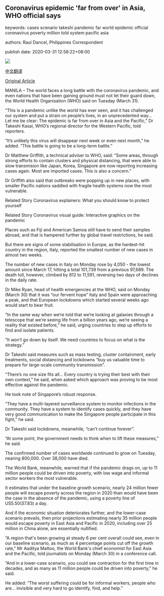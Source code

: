 ## Coronavirus epidemic 'far from over' in Asia, WHO official says

keywords: cases scenario takeshi pandemic far world epidemic official coronavirus poverty million told system pacific asia

authors: Raul Dancel, Philippines Correspondent

publish date: 2020-03-31 12:58:22+08:00

![](https://www.straitstimes.com/sites/default/files/styles/x_large/public/articles/2020/03/31/ab_distancing_310320.jpg?itok=wWb1Uvxw)

[中文翻译](Coronavirus%20epidemic%20%27far%20from%20over%27%20in%20Asia%2C%20WHO%20official%20says_zh.md)

[Original Article](https://www.straitstimes.com/asia/east-asia/coronavirus-epidemic-far-from-over-in-asia-who-official-says)

MANILA – The world faces a long battle with the coronavirus pandemic, and even nations that have been gaining ground must not let their guard down, the World Health Organisation (WHO) said on Tuesday (March 31).

“This is a pandemic unlike the world has ever seen, and it has challenged our system and put a strain on people’s lives, in an unprecedented way… Let me be clear: The epidemic is far from over in Asia and the Pacific,” Dr Takeshi Kasai, WHO’s regional director for the Western Pacific, told reporters.

“It’s unlikely this virus will disappear next week or even next month,” he added. “This battle is going to be a long-term battle.”

Dr Matthew Griffith, a technical adviser to WHO, said: “Some areas, through strong efforts to contain clusters and physical distancing, that were able to slow transmision like Japan, Korea, Singapore are now reporting increasing cases again. Most are imported cases. This is also a concern."

Dr Griffith also said that outbreaks were popping up in new places, with smaller Pacific nations saddled with fragile health systems now the most vulnerable.

Related Story Coronavirus explainers: What you should know to protect yourself

Related Story Coronavirus visual guide: Interactive graphics on the pandemic

Places such as Fiji and American Samoa still have to send their samples abroad, and that is hampered further by global travel restrictions, he said.

But there are signs of some stabilisation in Europe, as the hardest-hit country in the region, Italy, reported the smallest number of new cases in almost two weeks.

The number of new cases in Italy on Monday rose by 4,050 - the lowest amount since March 17, hitting a total 101,739 from a previous 97,689. The death toll, however, climbed by 812 to 11,591, reversing two days of declines in the daily rate.

Dr Mike Ryan, head of health emergencies at the WHO, said on Monday (March 30) that it was “our fervent hope” Italy and Spain were approaching a peak, and that European lockdowns which started several weeks ago would start to bear fruit.

“In the same way when we’re told that we’re looking at galaxies through a telescope that we’re seeing life from a billion years ago, we’re seeing a reality that existed before,” he said, urging countries to step up efforts to find and isolate patients.

“It won’t go down by itself. We need countries to focus on what is the strategy.”

Dr Takeshi said measures such as mass testing, cluster containment, early treatments, social distancing and lockdowns “buy us valuable time to prepare for large-scale community transmission”.

“There’s no one size fits all… Every country is trying their best with their own context,” he said, when asked which approach was proving to be most effective against the pandemic.

He took note of Singapore’s robust response.

“They have a multi-layered surveillance system to monitor infections in the community. They have a system to identify cases quickly, and they have very good communication to make the Singapore people participate in this fight," he said.

Dr Takeshi said lockdowns, meanwhile, “can’t continue forever”.

“At some point, the government needs to think when to lift these measures,” he said.

The confirmed number of cases worldwide continued to grow on Tuesday, nearing 800,000. Over 38,000 have died.

The World Bank, meanwhile, warned that if the pandemic drags on, up to 11 million people could be driven into poverty, with low wage and informal sector workers the most vulnerable.

It estimates that under the baseline growth scenario, nearly 24 million fewer people will escape poverty across the region in 2020 than would have been the case in the absence of the pandemic, using a poverty line of US$5.50 (S$7.83) a day.

And if the economic situation deteriorates further, and the lower-case scenario prevails, then prior projections estimating nearly 35 million people would escape poverty in East Asia and Pacific in 2020, including over 25 million in China alone, are essentially nullified.

“A region that's been growing at steady 6 per cent overall could see, even in our baseline scenario, as much as 4 percentage points cut off the growth rate," Mr Aaditya Mattoo, the World Bank's chief economist for East Asia and the Pacific, told journalists on Monday (March 30) in a conference call.

“And in a lower-case scenario, you could see contraction for the first time in decades, and as many as 11 million people could be driven into poverty,” he said.

He added: “The worst suffering could be for informal workers, people who are... invisible and very hard to go identify, find, and help.”